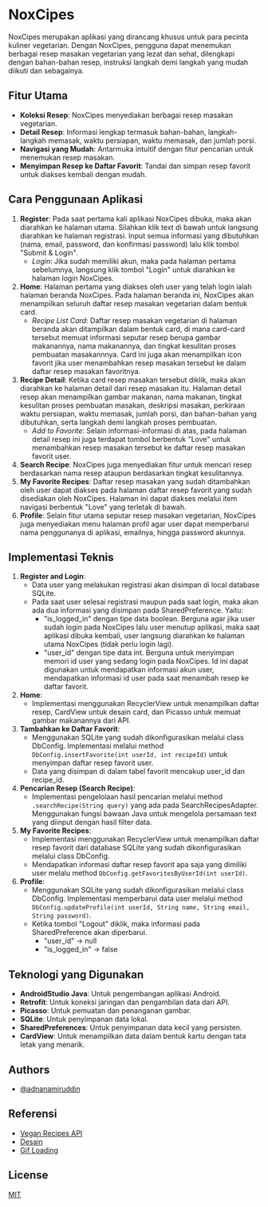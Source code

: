 # NoxCipes
NoxCipes merupakan aplikasi yang dirancang khusus untuk para pecinta kuliner vegetarian. Dengan NoxCipes, pengguna dapat menemukan berbagai resep masakan vegetarian yang lezat dan sehat, dilengkapi dengan bahan-bahan resep, instruksi langkah demi langkah yang mudah diikuti dan sebagainya.

## Fitur Utama
- **Koleksi Resep**: NoxCipes menyediakan berbagai resep masakan vegetarian.
- **Detail Resep**: Informasi lengkap termasuk bahan-bahan, langkah-langkah memasak, waktu persiapan, waktu memasak, dan jumlah porsi.
- **Navigasi yang Mudah**: Antarmuka intuitif dengan fitur pencarian untuk menemukan resep masakan.
- **Menyimpan Resep ke Daftar Favorit**: Tandai dan simpan resep favorit untuk diakses kembali dengan mudah.

## Cara Penggunaan Aplikasi
1. **Register**: Pada saat pertama kali aplikasi NoxCipes dibuka, maka akan diarahkan ke halaman utama. Silahkan klik text di bawah untuk langsung diarahkan ke halaman registrasi. Input semua informasi yang dibutuhkan (nama, email, password, dan konfirmasi password) lalu klik tombol "Submit & Login".
    - *Login*: Jika sudah memiliki akun, maka pada halaman pertama sebelumnya, langsung klik tombol "Login" untuk diarahkan ke halaman login NoxCipes.
2. **Home**: Halaman pertama yang diakses oleh user yang telah login ialah halaman beranda NoxCipes. Pada halaman beranda ini, NoxCipes akan menampilkan seluruh daftar resep masakan vegetarian dalam bentuk card.
    - *Recipe List Card*: Daftar resep masakan vegetarian di halaman beranda akan ditampilkan dalam bentuk card, di mana card-card tersebut memuat informasi seputar resep berupa gambar makanannya, nama makanannya, dan tingkat kesulitan proses pembuatan masakannnya. Card ini juga akan menampilkan icon favorit jika user menambahkan resep masakan tersebut ke dalam daftar resep masakan favoritnya.
3. **Recipe Detail**: Ketika card resep masakan tersebut diklik, maka akan diarahkan ke halaman detail dari resep masakan itu. Halaman detail resep akan menampilkan gambar makanan, nama makanan, tingkat kesulitan proses pembuatan masakan, deskripsi masakan, perkiraan waktu persiapan, waktu memasak, jumlah porsi, dan bahan-bahan yang dibutuhkan, serta langkah demi langkah proses pembuatan.
    - *Add to Favorite*: Selain informasi-informasi di atas, pada halaman detail resep ini juga terdapat tombol berbentuk "Love" untuk menambahkan resep masakan tersebut ke daftar resep masakan favorit user.
4. **Search Recipe**: NoxCipes juga menyediakan fitur untuk mencari resep berdasarkan nama resep ataupun berdasarkan tingkat kesulitannya.
5. **My Favorite Recipes**: Daftar resep masakan yang sudah ditambahkan oleh user dapat diakses pada halaman daftar resep favorit yang sudah disediakan oleh NoxCipes. Halaman ini dapat diakses melalui item navigasi berbentuk "Love" yang terletak di bawah.
6. **Profile**: Selain fitur utama seputar resep masakan vegetarian, NoxCipes juga menyediakan menu halaman profil agar user dapat memperbarui nama penggunanya di aplikasi, emailnya, hingga password akunnya.

## Implementasi Teknis
1. **Register and Login**: 
    - Data user yang melakukan registrasi akan disimpan di local database SQLite.
    - Pada saat user selesai registrasi maupun pada saat login, maka akan ada dua informasi yang disimpan pada SharedPreference. Yaitu:
        - "is_logged_in" dengan tipe data boolean. Berguna agar jika user sudah login pada NoxCipes lalu user menutup aplikasi, maka saat aplikasi dibuka kembali, user langsung diarahkan ke halaman utama NoxCipes (tidak perlu login lagi).
        - "user_id" dengan tipe data int. Berguna untuk menyimpan memori id user yang sedang login pada NoxCipes. Id ini dapat digunakan untuk mendapatkan informasi akun user, mendapatkan informasi id user pada saat menambah resep ke daftar favorit.
2. **Home**:
    - Implementasi menggunakan RecyclerView untuk menampilkan daftar resep, CardView untuk desain card, dan Picasso untuk memuat gambar makanannya dari API.
3. **Tambahkan ke Daftar Favorit**:
    - Menggunakan SQLite yang sudah dikonfigurasikan melalui class DbConfig. Implementasi melalui method `DbConfig.insertFavorite(int userId, int recipeId)` untuk menyimpan daftar resep favorit user.
    - Data yang disimpan di dalam tabel favorit mencakup user_id dan recipe_id.
4. **Pencarian Resep (Search Recipe)**:
    - Implementasi pengelolaan hasil pencarian melalui method `.searchRecipe(String query)` yang ada pada SearchRecipesAdapter. Menggunakan fungsi bawaan Java untuk mengelola persamaan text yang diinput dengan hasil filter data.
6. **My Favorite Recipes**:
    - Implementasi menggunakan RecyclerView untuk menampilkan daftar resep favorit dari database SQLite yang sudah dikonfigurasikan melalui class DbConfig.
    - Mendapatkan informasi daftar resep favorit apa saja yang dimiliki user melalu method `DbConfig.getFavoritesByUserId(int userId)`.
7. **Profile**:
    - Menggunakan SQLite yang sudah dikonfigurasikan melalui class DbConfig. Implementasi memperbarui data user melalui method `DbConfig.updateProfile(int userId, String name, String email, String password)`.
    - Ketika tombol "Logout" diklik, maka informasi pada SharedPreference akan diperbarui.
        - "user_id" -> null
        - "is_logged_in" -> false

## Teknologi yang Digunakan
- **AndroidStudio Java**: Untuk pengembangan aplikasi Android.
- **Retrofit**: Untuk koneksi jaringan dan pengambilan data dari API.
- **Picasso**: Untuk pemuatan dan penanganan gambar.
- **SQLite**: Untuk penyimpanan data lokal.
- **SharedPreferences**: Untuk penyimpanan data kecil yang persisten.
- **CardView**: Untuk menampilkan data dalam bentuk kartu dengan tata letak yang menarik.


## Authors
- [@adnanamiruddin](https://github.com/adnanamiruddin)


## Referensi

 - [Vegan Recipes API](https://rapidapi.com/rapihub-rapihub-default/api/the-vegan-recipes-db)
 - [Desain](https://www.figma.com/design/WuYEjNHDj0DfsNJ4S47Zss/[FREE]-Recipely---Food-Recipe-Mobile-App-UI-Kit-(Community)?node-id=1-2&t=qaunO3uk09ZX9Zy9-0)
 - [Gif Loading](https://id.pinterest.com/pin/57983913940715279/)


## License

[MIT](https://choosealicense.com/licenses/mit/)

